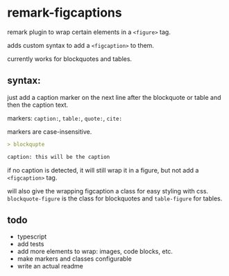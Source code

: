 # remark-figcaptions

remark plugin to wrap certain elements in a `<figure>` tag.

adds custom syntax to add a `<figcaption>` to them.

currently works for blockquotes and tables.

## syntax:

just add a caption marker on the next line after the blockquote or table and then the caption text.

markers: `caption:`, `table:`, `quote:`, `cite:`

markers are case-insensitive.

```markdown
> blockqupte

caption: this will be the caption
```

if no caption is detected, it will still wrap it in a figure, but not add a `<figcaption>` tag.

will also give the wrapping figcaption a class for easy styling with css. `blockquote-figure` is the
class for blockquotes and `table-figure` for tables.

## todo

- typescript
- add tests
- add more elements to wrap: images, code blocks, etc.
- make markers and classes configurable
- write an actual readme
